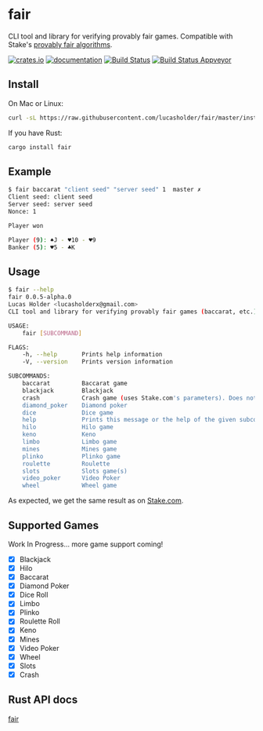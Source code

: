 # fair

CLI tool and library for verifying provably fair games. Compatible with Stake's [provably fair algorithms](https://stake.com/provably-fair/overview).

[![crates.io](https://meritbadge.herokuapp.com/fair)](https://crates.io/crates/fair)
[![documentation](https://docs.rs/fair/badge.svg)](https://docs.rs/fair)
[![Build Status](https://travis-ci.org/lucasholder/fair.svg?branch=master)](https://travis-ci.org/lucasholder/fair)
[![Build Status Appveyor](https://ci.appveyor.com/api/projects/status/github/lucasholder/fair)](https://ci.appveyor.com/project/lucasholder/fair)

## Install

On Mac or Linux:

```bash
curl -sL https://raw.githubusercontent.com/lucasholder/fair/master/install.sh | sh
```

If you have Rust:

```bash
cargo install fair
```

## Example

```bash
$ fair baccarat "client seed" "server seed" 1  master ✗
Client seed: client seed
Server seed: server seed
Nonce: 1

Player won

Player (9): ♠J - ♥10 - ♥9
Banker (5): ♥5 - ♣K
```

## Usage

```bash
$ fair --help
fair 0.0.5-alpha.0
Lucas Holder <lucasholderx@gmail.com>
CLI tool and library for verifying provably fair games (baccarat, etc.).

USAGE:
    fair [SUBCOMMAND]

FLAGS:
    -h, --help       Prints help information
    -V, --version    Prints version information

SUBCOMMANDS:
    baccarat         Baccarat game
    blackjack        Blackjack
    crash            Crash game (uses Stake.com's parameters). Does not use client/server seed and nonce arguments.
    diamond_poker    Diamond poker
    dice             Dice game
    help             Prints this message or the help of the given subcommand(s)
    hilo             Hilo game
    keno             Keno
    limbo            Limbo game
    mines            Mines game
    plinko           Plinko game
    roulette         Roulette
    slots            Slots game(s)
    video_poker      Video Poker
    wheel            Wheel game

```

As expected, we get the same result as on
[Stake.com](https://stake.com/casino/games/baccarat?clientSeed=client%20seed&game=baccarat&modal=verify&nonce=2&serverSeed=server%20seed).

## Supported Games

Work In Progress... more game support coming!

- [x] Blackjack
- [x] Hilo
- [x] Baccarat
- [x] Diamond Poker
- [x] Dice Roll
- [x] Limbo
- [x] Plinko
- [x] Roulette Roll
- [x] Keno
- [x] Mines
- [x] Video Poker
- [x] Wheel
- [x] Slots
- [x] Crash

## Rust API docs

[fair](https://docs.rs/fair/)
